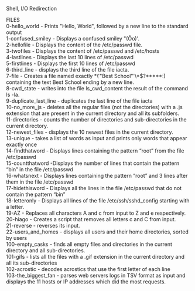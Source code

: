 Shell, I/O Redirection

FILES<br>
0-hello_world - Prints "Hello, World", followed by a new line to the standard output <br>
1-confused_smiley - Displays a confused smiley "(Ôo)'.<br>
2-hellofile - Displays the content of the /etc/passwd file.<br>
3-twofiles - Displays the content of /etc/passwd and /etc/hosts<br>
4-lastlines - Displays the last 10 lines of /etc/passwd<br>
5-firstlines - Displays the first 10 lines of /etc/passwd<br>
6-third_line - displays the third line of the file iacta.<br>
7-file - Creates a file named exactly \*\\'"Best School"\'\\*$\?\*\*\*\*\*:) containing the text Best School ending by a new line.<br>
8-cwd_state -  writes into the file ls_cwd_content the result of the command ls -la. <br>
9-duplicate_last_line -  duplicates the last line of the file iacta<br>
10-no_more_js - deletes all the regular files (not the directories) with a .js extension that are present in the current directory and all its subfolders.<br>
11-directories - counts the number of directories and sub-directories in the current directory.<br>
12-newest_files - displays the 10 newest files in the current directory.<br>
13-unique - takes a list of words as input and prints only words that appear exactly once <br>
14-findthatword - Displays lines containing the pattern “root” from the file /etc/passwd <br>
15-countthatword -Displays the number of lines that contain the pattern “bin” in the file /etc/passwd <br>
16-whatsnext - Displays lines containing the pattern “root” and 3 lines after them in the file /etc/passwd <br>
17-hidethisword - Displays all the lines in the file /etc/passwd that do not contain the pattern “bin” <br>
18-letteronly - Displays all lines of the file /etc/ssh/sshd_config starting with a letter. <br>
19-AZ - Replaces all characters A and c from input to Z and e respectively. <br>
20-hiago - Creates a script that removes all letters c and C from input. <br>
21-reverse - reverses its input. <br>
22-users_and_homes - displays all users and their home directories, sorted by users <br>
100-empty_casks - finds all empty files and directories in the current directory and all sub-directories. <br>
101-gifs - lists all the files with a .gif extension in the current directory and all its sub-directories <br>
102-acrostic - decodes acrostics that use the first letter of each line <br>
103-the_biggest_fan - parses web servers logs in TSV format as input and displays the 11 hosts or IP addresses which did the most requests. <br>

